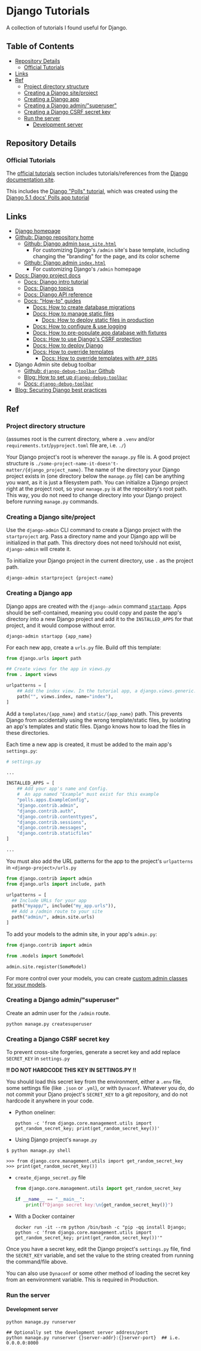 # Django Tutorials <!-- omit in toc -->

A collection of tutorials I found useful for Django.

## Table of Contents <!-- omit in toc -->

- [Repository Details](#repository-details)
  - [Official Tutorials](#official-tutorials)
- [Links](#links)
- [Ref](#ref)
  - [Project directory structure](#project-directory-structure)
  - [Creating a Django site/project](#creating-a-django-siteproject)
  - [Creating a Django app](#creating-a-django-app)
  - [Creating a Django admin/"superuser"](#creating-a-django-adminsuperuser)
  - [Creating a Django CSRF secret key](#creating-a-django-csrf-secret-key)
  - [Run the server](#run-the-server)
    - [Development server](#development-server)

## Repository Details

### Official Tutorials

The [official tutorials](./official_tutorials/) section includes tutorials/references from the [Django documentation site](https://docs.djangoproject.com/en/5.1/).

This includes the [Django "Polls" tutorial](./official_tutorials/django-polls-app/), which was created using the [Django 5.1 docs' Polls app tutorial](https://docs.djangoproject.com/en/5.1/intro/tutorial01/#creating-the-polls-app)

## Links

- [Django homepage](https://docs.djangoproject.com/)
- [Github: Django repository home](https://github.com/django/django)
  - [Github: Django admin `base_site.html`](https://github.com/django/django/blob/main/django/contrib/admin/templates/admin/base_site.html)
    - For customizing Django's `/admin` site's base template, including changing the "branding" for the page, and its color scheme
  - [Github: Django admin `index.html`]()
    - For customizing Django's `/admin` homepage
- [Docs: Django project docs](https://docs.djangoproject.com/en/5.1/)
  - [Docs: Django intro tutorial](https://docs.djangoproject.com/en/5.1/intro/)
  - [Docs: Django topics](https://docs.djangoproject.com/en/5.1/topics/)
  - [Docs: Django API reference](https://docs.djangoproject.com/en/5.1/ref/)
  - [Docs: "How-to" guides](https://docs.djangoproject.com/en/5.1/howto/)
    - [Docs: How to create database migrations](https://docs.djangoproject.com/en/5.1/howto/writing-migrations/)
    - [Docs: How to manage static files](https://docs.djangoproject.com/en/5.1/howto/static-files/)
      - [Docs: How to deploy static files in production](https://docs.djangoproject.com/en/5.1/howto/static-files/deployment/)
    - [Docs: How to configure & use logging](https://docs.djangoproject.com/en/5.1/howto/logging/)
    - [Docs: How to pre-populate app database with fixtures](https://docs.djangoproject.com/en/5.1/howto/initial-data/)
    - [Docs: How to use Django's CSRF protection](https://docs.djangoproject.com/en/5.1/howto/csrf/)
    - [Docs: How to deploy Django](https://docs.djangoproject.com/en/5.1/howto/deployment/)
    - [Docs: How to override templates](https://docs.djangoproject.com/en/5.1/howto/overriding-templates/)
      - [Docs: How to override templates with `APP_DIRS`](https://docs.djangoproject.com/en/5.1/howto/overriding-templates/#overriding-from-an-app-s-template-directory)
- Django Admin site debug toolbar
  - [Github: `django-debug-toolbar` Github](https://github.com/jazzband/django-debug-toolbar)
  - [Blog: How to set up `django-debug-toolbar`](https://dev.to/sm0ke/django-debug-toolbar-how-to-configure-2ap9)
  - [Docs: `django-debug-toolbar`](https://django-debug-toolbar.readthedocs.io/en/latest/installation.html)
- [Blog: Securing Django best practices](https://medium.com/django-unleashed/securing-django-applications-best-practices-for-managing-secret-keys-and-environment-variables-f10f5a53490b)


## Ref

### Project directory structure

(assumes root is the current directory, where a `.venv` and/or `requirements.txt`/`pyproject.toml` file are, i.e. `./`)

Your Django project's root is wherever the `manage.py` file is. A good project structure is `./some-project-name-it-doesn't-matter/{django_project_name}`. The name of the directory your Django project exists in (one directory below the `manage.py` file) can be anything you want, as it is just a filesystem path. You can initialize a Django project right at the project root, so your `manage.py` is at the repository's root path. This way, you do not need to change directory into your Django project before running `manage.py` commands.

### Creating a Django site/project

Use the `django-admin` CLI command to create a Django project with the `startproject` arg. Pass a directory name and your Django app will be initialized in that path. This directory does not need to/should not exist, `django-admin` will create it.

To initialize your Django project in the current directory, use `.` as the project path.

```shell
django-admin startproject {project-name}
```

### Creating a Django app

Django apps are created with the `django-admin` command [`startapp`](https://docs.djangoproject.com/en/5.1/ref/django-admin/#startapp). Apps should be self-contained, meaning you could copy and paste the app's directory into a new Django project and add it to the `INSTALLED_APPS` for that project, and it would compose without error.

```shell
django-admin startapp {app_name}
```

For each new app, create a `urls.py` file. Build off this template:

```python title="urls.py template"
from django.urls import path

## Create views for the app in views.py
from . import views

urlpatterns = [
    ## Add the index view. In the tutorial app, a django.views.generic.ListView class is the index page.
    path("", views.index, name="index"),
]
```

Add a `templates/{app_name}` and `static/{app_name}` path. This prevents Django from accidentally using the wrong template/static files, by isolating an app's templates and static files. Django knows how to load the files in these directories.

Each time a new app is created, it must be added to the main app's `settings.py`:

```python title="Django app settings.py"
# settings.py

...

INSTALLED_APPS = [
    ## Add your app's name and Config.
    #  An app named "Example" must exist for this example
    "polls.apps.ExampleConfig",
    "django.contrib.admin",
    "django.contrib.auth",
    "django.contrib.contenttypes",
    "django.contrib.sessions",
    "django.contrib.messages",
    "django.contrib.staticfiles"
]

...
```

You must also add the URL patterns for the app to the project's `urlpatterns` in `<django-project>/urls.py`

```python title="Django project's urls.py"
from django.contrib import admin
from django.urls import include, path

urlpatterns = [
  ## Include URLs for your app
  path("myapp/", include("my_app.urls")),
  ## Add a /admin route to your site
  path("admin/", admin.site.urls)
]
```

To add your models to the admin site, in your app's `admin.py`:

```python title="<app>/admin.py"
from django.contrib import admin

from .models import SomeModel

admin.site.register(SomeModel)
```

For more control over your models, you can create [custom admin classes for your models](https://docs.djangoproject.com/en/5.1/intro/tutorial07/#customize-the-admin-form).

### Creating a Django admin/"superuser"

Create an admin user for the `/admin` route.

```shell title="Create superuser"
python manage.py createsuperuser
```

### Creating a Django CSRF secret key

To prevent cross-site forgeries, generate a secret key and add replace `SECRET_KEY` in `settings.py`

**!! DO NOT HARDCODE THIS KEY IN SETTINGS.PY !!**

You should load this secret key from the environment, either a `.env` file, some settings file (like `.json` or `.yml`), or with `Dynaconf`. Whatever you do, do not commit your Djano project's `SECRET_KEY` to a git repository, and do not hardcode it anywhere in your code.

- Python oneliner:

  ```shell title="Shell one-liner"
  python -c 'from django.core.management.utils import get_random_secret_key; print(get_random_secret_key())'
  ```

- Using Django project's `manage.py`

```shell title="Django manage.py shell"
$ python manage.py shell

>>> from django.core.management.utils import get_random_secret_key
>>> print(get_random_secret_key())
```

- `create_django_secret.py` file

  ```python title="create_django_secret.py"
  from django.core.management.utils import get_random_secret_key

  if __name__ == "__main__":
      print(f"Django secret key:\n{get_random_secret_key()}")

  ```

- With a Docker container

  ```shell title="Execute Django secret creation in Docker container"
  docker run -it --rm python /bin/bash -c "pip -qq install Django; python -c 'from django.core.management.utils import get_random_secret_key; print(get_random_secret_key())'"
  ```

Once you have a secret key, edit the Django project's `settings.py` file, find the `SECRET_KEY` variable, and set the value to the string created from running the command/file above.

You can also use `Dynaconf` or some other method of loading the secret key from an eenvironment variable. This is required in Production.

### Run the server

#### Development server

```shell title="Run Django development server"
python manage.py runserver

## Optionally set the development server address/port
python manage.py runserver {}server-addr}:{}server-port}  ## i.e. 0.0.0.0:8000
```
